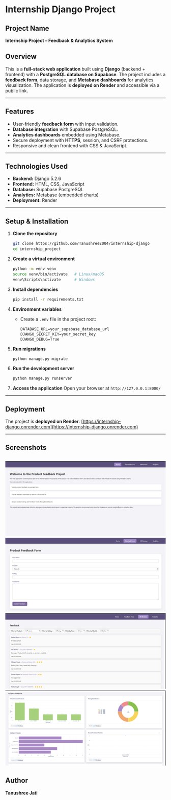 # Internship Django Project

## Project Name

**Internship Project – Feedback & Analytics System**

## Overview

This is a **full-stack web application** built using **Django** (backend + frontend) with a **PostgreSQL database on Supabase**. The project includes a **feedback form**, data storage, and **Metabase dashboards** for analytics visualization. The application is **deployed on Render** and accessible via a public link.

---

## Features

* User-friendly **feedback form** with input validation.
* **Database integration** with Supabase PostgreSQL.
* **Analytics dashboards** embedded using Metabase.
* Secure deployment with **HTTPS**, session, and CSRF protections.
* Responsive and clean frontend with CSS & JavaScript.

---

## Technologies Used

* **Backend:** Django 5.2.6
* **Frontend:** HTML, CSS, JavaScript
* **Database:** Supabase PostgreSQL
* **Analytics:** Metabase (embedded charts)
* **Deployment:** Render

---

## Setup & Installation

1. **Clone the repository**

   ```bash
   git clone https://github.com/Tanushree2004/internship-django
   cd internship_project
   ```

2. **Create a virtual environment**

   ```bash
   python -m venv venv
   source venv/bin/activate   # Linux/macOS
   venv\Scripts\activate      # Windows
   ```

3. **Install dependencies**

   ```bash
   pip install -r requirements.txt
   ```

4. **Environment variables**

   * Create a `.env` file in the project root:

     ```
     DATABASE_URL=your_supabase_database_url
     DJANGO_SECRET_KEY=your_secret_key
     DJANGO_DEBUG=True
     ```

5. **Run migrations**

   ```bash
   python manage.py migrate
   ```

6. **Run the development server**

   ```bash
   python manage.py runserver
   ```

7. **Access the application**
   Open your browser at `http://127.0.0.1:8000/`

---

## Deployment

The project is **deployed on Render**:
[https://internship-django.onrender.com](https://internship-django.onrender.com)

---

## Screenshots

![alt text](image.png)
![alt text](image-1.png)
![alt text](image-2.png)
![alt text](image-3.png)
---

## Author

**Tanushree Jati**
